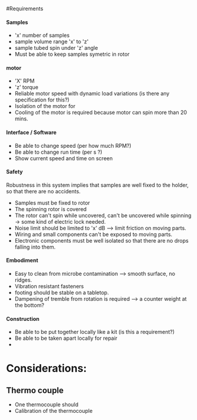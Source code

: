 #Requirements

#### Samples
  - 'x' number of samples
  - sample volume range 'x' to 'z'
  - sample tubed spin under 'z' angle
  - Must be able to keep samples symetric in rotor

#### motor
  - 'X' RPM
  - 'z' torque
  - Reliable motor speed with dynamic load variations (is there any specification for this?)
  - Isolation of the motor for
  - Cooling of the motor is required because motor can spin more than 20 mins.

#### Interface / Software
  - Be able to change speed (per how much RPM?)
  - Be able to change run time (per s ?)
  - Show current speed and time on screen

#### Safety
Robustness in this system implies that samples are well fixed to the holder, so that there  are no accidents.

  - Samples must be fixed to rotor
  - The spinning rotor is covered
  - The rotor can't spin while uncovered, can't be uncovered while spinning -> some kind of electric lock needed.
  - Noise limit should be limited to 'x' dB --> limit friction on moving parts.
  - Wiring and small components can't be exposed to moving parts.  
  - Electronic components must be well isolated so that there are no drops falling into them.

#### Embodiment
  - Easy to clean from microbe contamination --> smooth surface, no ridges.
  - Vibration resistant fasteners
  - footing should be stable on a tabletop.
  - Dampening of tremble from rotation is required  --> a counter weight at the bottom?

#### Construction
  - Be able to be put together locally like a kit (is this a requirement?)
  - Be able to be taken apart locally for repair
  -





# Considerations:
## Thermo couple
- One thermocouple should
- Calibration of the thermocouple
